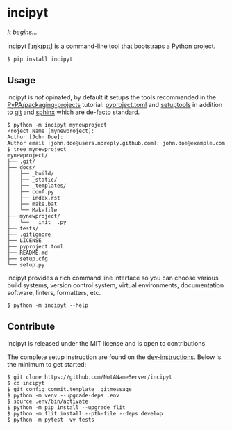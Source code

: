 # incipyt

*It begins...*

incipyt \[ˈɪŋkɪpɪt̪\] is a command-line tool that bootstraps a Python project.

	$ pip install incipyt

## Usage

incipyt is *not* opinated, by default it setups the tools recommanded in the
[PyPA/packaging-projects] tutorial: [pyproject.toml] and [setuptools] in
addition to [git] and [sphinx] which are de-facto standard.

	$ python -m incipyt mynewproject
	Project Name [mynewproject]:
	Author [John Doe]:
	Author email [john.doe@users.noreply.github.com]: john.doe@example.com
	$ tree mynewproject
	mynewproject/
	├── .git/
	├── docs/
	│   ├── _build/
	│   ├── _static/
	│   ├── _templates/
	│   ├── conf.py
	│   ├── index.rst
	│   ├── make.bat
	│   └── Makefile
	├── mynewproject/
	│   └── __init__.py
	├── tests/
	├── .gitignore
	├── LICENSE
	├── pyproject.toml
	├── README.md
	├── setup.cfg
	└── setup.py

incipyt provides a rich command line interface so you can choose various build
systems, version control system, virtual environments, documentation software,
linters, formatters, etc.

	$ python -m incipyt --help

## Contribute

incipyt is released under the MIT license and is open to contributions

The complete setup instruction are found on the [dev-instructions]. Below is the minimum to get started:

    $ git clone https://github.com/NotANameServer/incipyt
    $ cd incipyt
    $ git config commit.template .gitmessage
    $ python -m venv --upgrade-deps .env
	$ source .env/bin/activate
    $ python -m pip install --upgrade flit
    $ python -m flit install --pth-file --deps develop
    $ python -m pytest -vv tests

[PyPA/packaging-projects]: https://packaging.python.org/tutorials/packaging-projects/
[pyproject.toml]: https://www.python.org/dev/peps/pep-0518/
[setuptools]: https://pypi.org/project/setuptools/
[git]: https://git-scm.com/
[sphinx]: https://www.sphinx-doc.org/en/master/
[dev-instructions]: https://github.com/NotANameServer/incipyt/wiki/Developper-instructions
